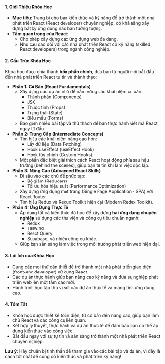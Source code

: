 


#### 1. Giới Thiệu Khóa Học

- **Mục tiêu**: Trang bị cho bạn kiến thức và kỹ năng để trở thành một nhà phát triển React (React developer) chuyên nghiệp, có khả năng xây dựng bất kỳ ứng dụng nào bạn tưởng tượng.
- **Tầm quan trọng của React**:
    - Cho phép xây dựng các ứng dụng web đa dạng.
    - Nhu cầu cao đối với các nhà phát triển React có kỹ năng (skilled React developers) trong ngành công nghiệp.

#### 2. Cấu Trúc Khóa Học

Khóa học được chia thành **bốn phần chính**, đưa bạn từ người mới bắt đầu đến nhà phát triển React tự tin và thành thạo:

- **Phần 1: Cơ Bản (React Fundamentals)**
    - Xây dựng các dự án nhỏ để nắm vững các khái niệm cơ bản:
        - Thành phần (Components)
        - JSX
        - Thuộc tính (Props)
        - Trạng thái (State)
        - Biểu mẫu (Forms)
    - Bao gồm nhiều bài tập và thử thách để bạn thực hành viết mã React ngay từ đầu.
- **Phần 2: Trung Cấp (Intermediate Concepts)**
    - Tìm hiểu các khái niệm nâng cao hơn:
        - Lấy dữ liệu (Data Fetching)
        - Hook useEffect (useEffect Hook)
        - Hook tùy chỉnh (Custom Hooks)
    - Một phần đặc biệt giải thích cách React hoạt động phía sau hậu trường (behind the scenes), giúp bạn tự tin khi làm việc độc lập.
- **Phần 3: Nâng Cao (Advanced React Skills)**
    - Đi sâu vào các chủ đề phức tạp:
        - Bộ giảm (Reducers)
        - Tối ưu hóa hiệu suất (Performance Optimization)
    - Xây dựng ứng dụng một trang (Single Page Application - SPA) với React Router.
    - Tìm hiểu Redux và Redux Toolkit hiện đại (Modern Redux Toolkit).
- **Phần 4: Ứng Dụng Thực Tế**
    - Áp dụng tất cả kiến thức đã học để xây dựng **hai ứng dụng chuyên nghiệp** sử dụng các thư viện và công cụ tiêu chuẩn ngành:
        - Redux
        - Tailwind
        - React Query
        - Supabase, và nhiều công cụ khác.
    - Giúp bạn sẵn sàng làm việc trong môi trường phát triển web hiện đại.

#### 3. Lợi Ích của Khóa Học

- Cung cấp mọi thứ cần thiết để trở thành một nhà phát triển giao diện (front-end developer) sử dụng React.
- Các dự án thực hành giúp bạn nâng cao kỹ năng và đưa sự nghiệp phát triển web lên một tầm cao mới.
- Hành trình học tập thú vị với các dự án thực tế và mang tính ứng dụng cao.

#### 4. Tóm Tắt

- Khóa học được thiết kế toàn diện, từ cơ bản đến nâng cao, giúp bạn làm chủ React và các công cụ liên quan.
- Kết hợp lý thuyết, thực hành và dự án thực tế để đảm bảo bạn có thể áp dụng kiến thức vào công việc.
- Bắt đầu ngay với sự tự tin và sẵn sàng trở thành một nhà phát triển React chuyên nghiệp.

**Lưu ý**: Hãy chuẩn bị tinh thần để tham gia vào các bài tập và dự án, vì đây là cách tốt nhất để củng cố kiến thức và phát triển kỹ năng!